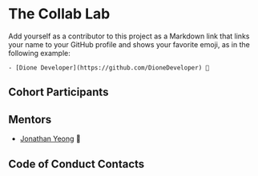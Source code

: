 # The Collab Lab

Add yourself as a contributor to this project as a Markdown link that links your name to your GitHub profile and shows your favorite emoji, as in the following example:

    - [Dione Developer](https://github.com/DioneDeveloper) 💅

## Cohort Participants

## Mentors
- [Jonathan Yeong](https://github.com/jonathanyeong) 🧗

## Code of Conduct Contacts
